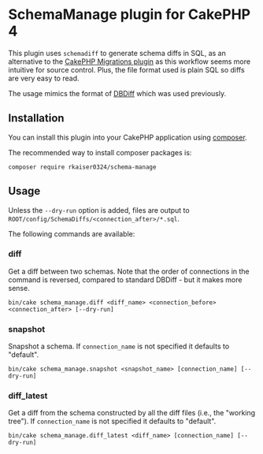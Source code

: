 # SchemaManage plugin for CakePHP 4

This plugin uses `schemadiff` to generate schema diffs in SQL, as an alternative to the [CakePHP Migrations plugin](https://book.cakephp.org/migrations/3/en/index.html) as this workflow seems more intuitive for source control.  Plus, the file format used is plain SQL so diffs are very easy to read.

The usage mimics the format of [DBDiff](https://github.com/rkaiser0324/DBDiff) which was used previously.

## Installation

You can install this plugin into your CakePHP application using [composer](https://getcomposer.org).

The recommended way to install composer packages is:

```
composer require rkaiser0324/schema-manage
```

## Usage

Unless the `--dry-run` option is added, files are output to `ROOT/config/SchemaDiffs/<connection_after>/*.sql`.

The following commands are available:

### diff
Get a diff between two schemas.  Note that the order of connections in the command is reversed, compared to standard DBDiff - but it makes more sense.

`bin/cake schema_manage.diff <diff_name> <connection_before> <connection_after> [--dry-run]`

### snapshot
Snapshot a schema.  If `connection_name` is not specified it defaults to "default".

`bin/cake schema_manage.snapshot <snapshot_name> [connection_name] [--dry-run]`

### diff_latest
Get a diff from the schema constructed by all the diff files (i.e., the "working tree"). If `connection_name` is not specified it defaults to "default".

`bin/cake schema_manage.diff_latest <diff_name> [connection_name] [--dry-run]`

